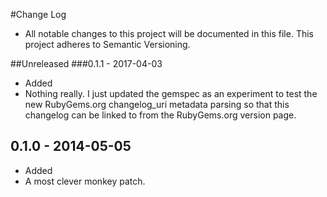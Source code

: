 #Change Log
- All notable changes to this project will be documented in this file. This project adheres to Semantic Versioning.

##Unreleased
###0.1.1 - 2017-04-03
- Added
- Nothing really. I just updated the gemspec as an experiment to test the new RubyGems.org changelog_uri metadata parsing so that this changelog can be linked to from the RubyGems.org version page.

## 0.1.0 - 2014-05-05
- Added
- A most clever monkey patch.